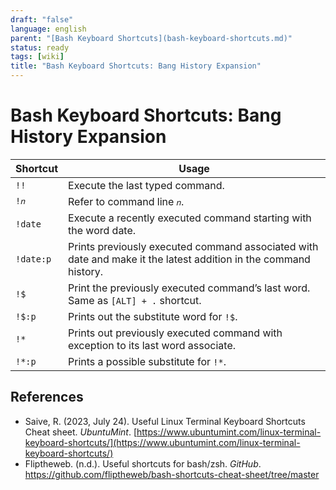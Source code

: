 ```yaml
---
draft: "false"
language: english
parent: "[Bash Keyboard Shortcuts](bash-keyboard-shortcuts.md)"
status: ready
tags: [wiki]
title: "Bash Keyboard Shortcuts: Bang History Expansion"
---
```


# Bash Keyboard Shortcuts: Bang History Expansion

| Shortcut  | Usage                                                                                                           |
| --------- | --------------------------------------------------------------------------------------------------------------- |
| `!!`      | Execute the last typed command.                                                                                 |
| `!𝑛`      | Refer to command line `𝑛`.                                                                                      |
| `!date`   | Execute a recently executed command starting with the word date.                                                |
| `!date:p` | Prints previously executed command associated with date and make it the latest addition in the command history. |
| `!$`      | Print the previously executed command’s last word. Same as `[ALT] + .` shortcut.                                |
| `!$:p`    | Prints out the substitute word for `!$`.                                                                        |
| `!*`      | Prints out previously executed command with exception to its last word associate.                               |
| `!*:p`    | Prints a possible substitute for `!*`.                                                                          |

## References

- Saive, R. (2023, July 24). <span class="reference-title">Useful Linux Terminal Keyboard Shortcuts Cheat sheet</span>. _UbuntuMint_. [https://www.ubuntumint.com/linux-terminal-keyboard-shortcuts/](https://www.ubuntumint.com/linux-terminal-keyboard-shortcuts/)
- Fliptheweb. (n.d.). <span class="reference-title">Useful shortcuts for bash/zsh</span>. _GitHub_. https://github.com/fliptheweb/bash-shortcuts-cheat-sheet/tree/master
